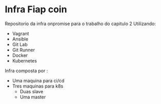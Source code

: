 #  Infra Fiap coin 

Repositorio da infra onpromise para o trabalho do capitulo 2
Utilizando:
- Vagrant
- Ansible 
- Git Lab 
- Git Runner
- Docker
- Kubernetes 

Infra composta por :
- Uma maquina para ci/cd 
- Tres maquinas para k8s
  - Duas slave 
  - Uma master


